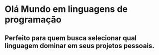 # Olá Mundo em linguagens de programação

## Perfeito para quem busca selecionar qual linguagem dominar em seus projetos pessoais.
